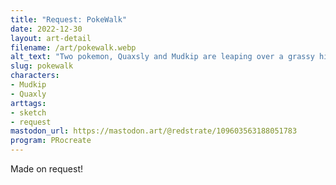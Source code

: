 ```yaml
---
title: "Request: PokeWalk"
date: 2022-12-30
layout: art-detail
filename: /art/pokewalk.webp
alt_text: "Two pokemon, Quaxsly and Mudkip are leaping over a grassy hill on a sunny day."
slug: pokewalk
characters:
- Mudkip
- Quaxly
arttags:
- sketch
- request
mastodon_url: https://mastodon.art/@redstrate/109603563188051783
program: PRocreate
---
```

Made on request!
